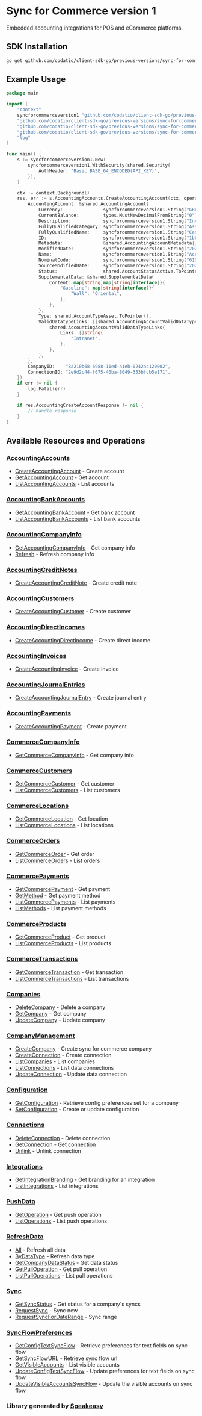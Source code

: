 # Sync for Commerce version 1

<!-- Start Codat Library Description -->
﻿Embedded accounting integrations for POS and eCommerce platforms.
<!-- End Codat Library Description -->

<!-- Start SDK Installation -->
## SDK Installation

```bash
go get github.com/codatio/client-sdk-go/previous-versions/sync-for-commerce-version-1
```
<!-- End SDK Installation -->

## Example Usage
<!-- Start SDK Example Usage -->
```go
package main

import (
	"context"
	syncforcommerceversion1 "github.com/codatio/client-sdk-go/previous-versions/sync-for-commerce-version-1"
	"github.com/codatio/client-sdk-go/previous-versions/sync-for-commerce-version-1/pkg/models/operations"
	"github.com/codatio/client-sdk-go/previous-versions/sync-for-commerce-version-1/pkg/models/shared"
	"github.com/codatio/client-sdk-go/previous-versions/sync-for-commerce-version-1/pkg/types"
	"log"
)

func main() {
	s := syncforcommerceversion1.New(
		syncforcommerceversion1.WithSecurity(shared.Security{
			AuthHeader: "Basic BASE_64_ENCODED(API_KEY)",
		}),
	)

	ctx := context.Background()
	res, err := s.AccountingAccounts.CreateAccountingAccount(ctx, operations.CreateAccountingAccountRequest{
		AccountingAccount: &shared.AccountingAccount{
			Currency:               syncforcommerceversion1.String("GBP"),
			CurrentBalance:         types.MustNewDecimalFromString("0"),
			Description:            syncforcommerceversion1.String("Invoices the business has issued but has not yet collected payment on."),
			FullyQualifiedCategory: syncforcommerceversion1.String("Asset.Current"),
			FullyQualifiedName:     syncforcommerceversion1.String("Cash On Hand"),
			ID:                     syncforcommerceversion1.String("1b6266d1-1e44-46c5-8eb5-a8f98e03124e"),
			Metadata:               &shared.AccountingAccountMetadata{},
			ModifiedDate:           syncforcommerceversion1.String("2022-10-23T00:00:00.000Z"),
			Name:                   syncforcommerceversion1.String("Accounts Receivable"),
			NominalCode:            syncforcommerceversion1.String("610"),
			SourceModifiedDate:     syncforcommerceversion1.String("2022-10-23T00:00:00.000Z"),
			Status:                 shared.AccountStatusActive.ToPointer(),
			SupplementalData: &shared.SupplementalData{
				Content: map[string]map[string]interface{}{
					"Gasoline": map[string]interface{}{
						"Wall": "Oriental",
					},
				},
			},
			Type: shared.AccountTypeAsset.ToPointer(),
			ValidDatatypeLinks: []shared.AccountingAccountValidDataTypeLinks{
				shared.AccountingAccountValidDataTypeLinks{
					Links: []string{
						"Intranet",
					},
				},
			},
		},
		CompanyID:    "8a210b68-6988-11ed-a1eb-0242ac120002",
		ConnectionID: "2e9d2c44-f675-40ba-8049-353bfcb5e171",
	})
	if err != nil {
		log.Fatal(err)
	}

	if res.AccountingCreateAccountResponse != nil {
		// handle response
	}
}

```
<!-- End SDK Example Usage -->

<!-- Start SDK Available Operations -->
## Available Resources and Operations


### [AccountingAccounts](docs/sdks/accountingaccounts/README.md)

* [CreateAccountingAccount](docs/sdks/accountingaccounts/README.md#createaccountingaccount) - Create account
* [GetAccountingAccount](docs/sdks/accountingaccounts/README.md#getaccountingaccount) - Get account
* [ListAccountingAccounts](docs/sdks/accountingaccounts/README.md#listaccountingaccounts) - List accounts

### [AccountingBankAccounts](docs/sdks/accountingbankaccounts/README.md)

* [GetAccountingBankAccount](docs/sdks/accountingbankaccounts/README.md#getaccountingbankaccount) - Get bank account
* [ListAccountingBankAccounts](docs/sdks/accountingbankaccounts/README.md#listaccountingbankaccounts) - List bank accounts

### [AccountingCompanyInfo](docs/sdks/accountingcompanyinfo/README.md)

* [GetAccountingCompanyInfo](docs/sdks/accountingcompanyinfo/README.md#getaccountingcompanyinfo) - Get company info
* [Refresh](docs/sdks/accountingcompanyinfo/README.md#refresh) - Refresh company info

### [AccountingCreditNotes](docs/sdks/accountingcreditnotes/README.md)

* [CreateAccountingCreditNote](docs/sdks/accountingcreditnotes/README.md#createaccountingcreditnote) - Create credit note

### [AccountingCustomers](docs/sdks/accountingcustomers/README.md)

* [CreateAccountingCustomer](docs/sdks/accountingcustomers/README.md#createaccountingcustomer) - Create customer

### [AccountingDirectIncomes](docs/sdks/accountingdirectincomes/README.md)

* [CreateAccountingDirectIncome](docs/sdks/accountingdirectincomes/README.md#createaccountingdirectincome) - Create direct income

### [AccountingInvoices](docs/sdks/accountinginvoices/README.md)

* [CreateAccountingInvoice](docs/sdks/accountinginvoices/README.md#createaccountinginvoice) - Create invoice

### [AccountingJournalEntries](docs/sdks/accountingjournalentries/README.md)

* [CreateAccountingJournalEntry](docs/sdks/accountingjournalentries/README.md#createaccountingjournalentry) - Create journal entry

### [AccountingPayments](docs/sdks/accountingpayments/README.md)

* [CreateAccountingPayment](docs/sdks/accountingpayments/README.md#createaccountingpayment) - Create payment

### [CommerceCompanyInfo](docs/sdks/commercecompanyinfo/README.md)

* [GetCommerceCompanyInfo](docs/sdks/commercecompanyinfo/README.md#getcommercecompanyinfo) - Get company info

### [CommerceCustomers](docs/sdks/commercecustomers/README.md)

* [GetCommerceCustomer](docs/sdks/commercecustomers/README.md#getcommercecustomer) - Get customer
* [ListCommerceCustomers](docs/sdks/commercecustomers/README.md#listcommercecustomers) - List customers

### [CommerceLocations](docs/sdks/commercelocations/README.md)

* [GetCommerceLocation](docs/sdks/commercelocations/README.md#getcommercelocation) - Get location
* [ListCommerceLocations](docs/sdks/commercelocations/README.md#listcommercelocations) - List locations

### [CommerceOrders](docs/sdks/commerceorders/README.md)

* [GetCommerceOrder](docs/sdks/commerceorders/README.md#getcommerceorder) - Get order
* [ListCommerceOrders](docs/sdks/commerceorders/README.md#listcommerceorders) - List orders

### [CommercePayments](docs/sdks/commercepayments/README.md)

* [GetCommercePayment](docs/sdks/commercepayments/README.md#getcommercepayment) - Get payment
* [GetMethod](docs/sdks/commercepayments/README.md#getmethod) - Get payment method
* [ListCommercePayments](docs/sdks/commercepayments/README.md#listcommercepayments) - List payments
* [ListMethods](docs/sdks/commercepayments/README.md#listmethods) - List payment methods

### [CommerceProducts](docs/sdks/commerceproducts/README.md)

* [GetCommerceProduct](docs/sdks/commerceproducts/README.md#getcommerceproduct) - Get product
* [ListCommerceProducts](docs/sdks/commerceproducts/README.md#listcommerceproducts) - List products

### [CommerceTransactions](docs/sdks/commercetransactions/README.md)

* [GetCommerceTransaction](docs/sdks/commercetransactions/README.md#getcommercetransaction) - Get transaction
* [ListCommerceTransactions](docs/sdks/commercetransactions/README.md#listcommercetransactions) - List transactions

### [Companies](docs/sdks/companies/README.md)

* [DeleteCompany](docs/sdks/companies/README.md#deletecompany) - Delete a company
* [GetCompany](docs/sdks/companies/README.md#getcompany) - Get company
* [UpdateCompany](docs/sdks/companies/README.md#updatecompany) - Update company

### [CompanyManagement](docs/sdks/companymanagement/README.md)

* [CreateCompany](docs/sdks/companymanagement/README.md#createcompany) - Create sync for commerce company
* [CreateConnection](docs/sdks/companymanagement/README.md#createconnection) - Create connection
* [ListCompanies](docs/sdks/companymanagement/README.md#listcompanies) - List companies
* [ListConnections](docs/sdks/companymanagement/README.md#listconnections) - List data connections
* [UpdateConnection](docs/sdks/companymanagement/README.md#updateconnection) - Update data connection

### [Configuration](docs/sdks/configuration/README.md)

* [GetConfiguration](docs/sdks/configuration/README.md#getconfiguration) - Retrieve config preferences set for a company
* [SetConfiguration](docs/sdks/configuration/README.md#setconfiguration) - Create or update configuration

### [Connections](docs/sdks/connections/README.md)

* [DeleteConnection](docs/sdks/connections/README.md#deleteconnection) - Delete connection
* [GetConnection](docs/sdks/connections/README.md#getconnection) - Get connection
* [Unlink](docs/sdks/connections/README.md#unlink) - Unlink connection

### [Integrations](docs/sdks/integrations/README.md)

* [GetIntegrationBranding](docs/sdks/integrations/README.md#getintegrationbranding) - Get branding for an integration
* [ListIntegrations](docs/sdks/integrations/README.md#listintegrations) - List integrations

### [PushData](docs/sdks/pushdata/README.md)

* [GetOperation](docs/sdks/pushdata/README.md#getoperation) - Get push operation
* [ListOperations](docs/sdks/pushdata/README.md#listoperations) - List push operations

### [RefreshData](docs/sdks/refreshdata/README.md)

* [All](docs/sdks/refreshdata/README.md#all) - Refresh all data
* [ByDataType](docs/sdks/refreshdata/README.md#bydatatype) - Refresh data type
* [GetCompanyDataStatus](docs/sdks/refreshdata/README.md#getcompanydatastatus) - Get data status
* [GetPullOperation](docs/sdks/refreshdata/README.md#getpulloperation) - Get pull operation
* [ListPullOperations](docs/sdks/refreshdata/README.md#listpulloperations) - List pull operations

### [Sync](docs/sdks/sync/README.md)

* [GetSyncStatus](docs/sdks/sync/README.md#getsyncstatus) - Get status for a company's syncs
* [RequestSync](docs/sdks/sync/README.md#requestsync) - Sync new
* [RequestSyncForDateRange](docs/sdks/sync/README.md#requestsyncfordaterange) - Sync range

### [SyncFlowPreferences](docs/sdks/syncflowpreferences/README.md)

* [GetConfigTextSyncFlow](docs/sdks/syncflowpreferences/README.md#getconfigtextsyncflow) - Retrieve preferences for text fields on sync flow
* [GetSyncFlowURL](docs/sdks/syncflowpreferences/README.md#getsyncflowurl) - Retrieve sync flow url
* [GetVisibleAccounts](docs/sdks/syncflowpreferences/README.md#getvisibleaccounts) - List visible accounts
* [UpdateConfigTextSyncFlow](docs/sdks/syncflowpreferences/README.md#updateconfigtextsyncflow) - Update preferences for text fields on sync flow
* [UpdateVisibleAccountsSyncFlow](docs/sdks/syncflowpreferences/README.md#updatevisibleaccountssyncflow) - Update the visible accounts on sync flow
<!-- End SDK Available Operations -->



<!-- Start Dev Containers -->



<!-- End Dev Containers -->



<!-- Start Go Types -->

<!-- End Go Types -->

<!-- Placeholder for Future Speakeasy SDK Sections -->

<!-- Start Codat Support Notes -->
<!-- End Codat Support Notes -->

<!-- Start Codat Generated By -->
### Library generated by [Speakeasy](https://docs.speakeasyapi.dev/docs/using-speakeasy/client-sdks)
<!-- End Codat Generated By -->